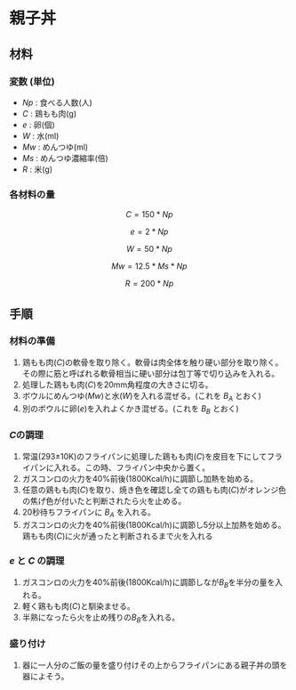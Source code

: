 # 親子丼

## 材料

### 変数 (単位)
- $Np$ : 食べる人数(人)
- $C$ : 鶏もも肉(g)
- $e$ : 卵(個)
- $W$ : 水(ml)
- $Mw$ : めんつゆ(ml)
- $Ms$ : めんつゆ濃縮率(倍)
- $R$ : 米(g)


### 各材料の量

$$ C = 150 * Np $$

$$ e = 2 * Np $$

$$ W = 50 * Np $$

$$ Mw = 12.5 * Ms * Np $$

$$ R = 200 * Np $$

## 手順

### 材料の準備

1. 鶏もも肉($C$)の軟骨を取り除く。軟骨は肉全体を触り硬い部分を取り除く。その際に筋と呼ばれる軟骨相当に硬い部分は包丁等で切り込みを入れる。
2. 処理した鶏もも肉($C$)を20mm角程度の大きさに切る。
3. ボウルにめんつゆ($Mw$)と水($W$)を入れる混ぜる。(これを $B_A$ とおく)
4. 別のボウルに卵($e$)を入れよくかき混ぜる。(これを $B_B$ とおく)

### $C$の調理
1. 常温(293±10K)のフライパンに処理した鶏もも肉($C$)を皮目を下にしてフライパンに入れる。この時、フライパン中央から置く。
2. ガスコンロの火力を40%前後(1800Kcal/h)に調節し加熱を始める。
3. 任意の鶏もも肉($C$)を取り、焼き色を確認し全ての鶏もも肉($C$)がオレンジ色の焦げ色が付いたと判断されたら火を止める。
4. 20秒待ちフライパンに $B_A$ を入れる。
5. ガスコンロの火力を40%前後(1800Kcal/h)に調節し5分以上加熱を始める。鶏もも肉($C$)に火が通ったと判断されるまで火を入れる

### $e$ と $C$ の調理
1. ガスコンロの火力を40%前後(1800Kcal/h)に調節しなが$B_B$を半分の量を入れる。
2. 軽く鶏もも肉($C$)と馴染ませる。
3. 半熟になったら火を止め残りの$B_B$を入れる。

### 盛り付け

1. 器に一人分のご飯の量を盛り付けその上からフライパンにある親子丼の頭を器によそう。
